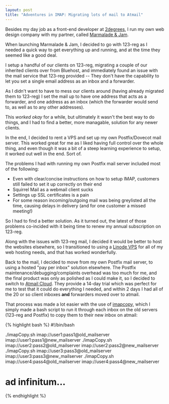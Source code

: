 ```yaml
---
layout: post
title: "Adventures in IMAP: Migrating lots of mail to Atmail"
---
```

Besides my day job as a front-end developer at [2degrees](http://2degreesnetwork.com), I run my own web design company with my partner, called [Marmalade &amp; Jam](http://marmaladeandjam.co.uk).

When launching Marmalade &amp; Jam, I decided to go with 123-reg as I needed a quick way to get everything up and running, and at the time they seemed like a good deal.

<!-- more -->

I setup a handful of our clients on 123-reg, migrating a couple of our inherited clients over from Bluehost, and immediately found an issue with the mail service that 123-reg provided -- They don't have the capability to let you set a single email address as an inbox and a forwarder.

As I didn't want to have to mess our clients around (having already migrated them to 123-reg) I set the mail up to have one address that acts as a forwarder, and one address as an inbox (which the forwarder would send to, as well as to any other addresses).

This _worked okay_ for a while, but ultimately it wasn't the best way to do things, and I had to find a better, more managable, solution for any newer clients.

In the end, I decided to rent a VPS and set up my own Postfix/Dovecot mail server. This worked great for me as I liked having full control over the whole thing, and even though it was a bit of a steep learning experience to setup, it worked out well in the end. Sort of.

The problems I had with running my own Postfix mail server included most of the following:

- Even with clear/concise instructions on how to setup IMAP, customers still failed to set it up correctly on their end
- Squirrel Mail as a webmail client sucks
- Settings up SSL certificates is a pain
- For some reason incoming/outgoing mail was being greylisted all the time, causing delays in delivery (and for one customer a missed meeting!)

So I had to find a better solution. As it turned out, the latest of those problems co-incided with it being time to renew my annual subscription on 123-reg.

Along with the issues with 123-reg mail, I decided it would be better to host the websites elsewhere, so I transitioned to using a [Linode VPS](http://www.linode.com/?r=99ca38bfbf1c8c22e3e88622fa6b62b3ee3f5993) for all of my web hosting needs, and that has worked wonderfully.

Back to the mail, I decided to move from my own Postfix mail server, to using a hosted "pay per inbox" solution elsewhere. The Postfix maintenance/debugging/complaints overhead was too much for me, and the final product was only as polished as I could make it, so I decided to switch to [Atmail Cloud](http://atmail.com/cloudnow/). They provide a 14-day trial which was perfect for me to test that it could do everything I needed, and within 2 days I had all of the 20 or so client inboxes **and** forwarders moved over to atmail.

That process was made a lot easier with the use of [imapcopy](https://code.google.com/p/imapcopy/), which I simply made a bash script to run it through each inbox on the old servers (123-reg and Postfix) to copy them to their new inbox on atmail:

{% highlight bash %}
#!/bin/bash

./imapCopy.sh imap://user1:pass1@old_mailserver imap://user1:pass1@new_mailserver
./imapCopy.sh imap://user2:pass2@old_mailserver imap://user2:pass2@new_mailserver
./imapCopy.sh imap://user3:pass3@old_mailserver imap://user3:pass3@new_mailserver
./imapCopy.sh imap://user4:pass4@old_mailserver imap://user4:pass4@new_mailserver

# ad infinitum...
{% endhighlight %}
